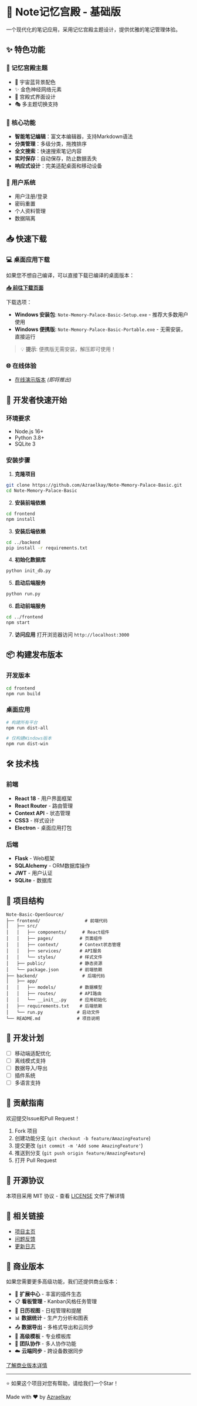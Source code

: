 # 🏰 Note记忆宫殿 - 基础版

一个现代化的笔记应用，采用记忆宫殿主题设计，提供优雅的笔记管理体验。

## ✨ 特色功能

### 🎨 记忆宫殿主题
- 🌌 宇宙蓝背景配色
- ✨ 金色神经网络元素
- 🏰 宫殿式界面设计
- 🎭 多主题切换支持

### 📝 核心功能
- **智能笔记编辑**：富文本编辑器，支持Markdown语法
- **分类管理**：多级分类，拖拽排序
- **全文搜索**：快速搜索笔记内容
- **实时保存**：自动保存，防止数据丢失
- **响应式设计**：完美适配桌面和移动设备

### 🔐 用户系统
- 用户注册/登录
- 密码重置
- 个人资料管理
- 数据隔离

## 📥 快速下载

### 💻 桌面应用下载
如果您不想自己编译，可以直接下载已编译的桌面版本：

**[📥 前往下载页面](https://github.com/Azraelkay/Note-Memory-Palace-Basic/releases/latest)**

下载选项：
- **Windows 安装包**: `Note-Memory-Palace-Basic-Setup.exe` - 推荐大多数用户使用
- **Windows 便携版**: `Note-Memory-Palace-Basic-Portable.exe` - 无需安装，直接运行

> 💡 **提示**: 便携版无需安装，解压即可使用！

### 🌐 在线体验
- [在线演示版本](https://azraelkay.github.io/Note-Memory-Palace-Basic) *(即将推出)*

## 🚀 开发者快速开始

### 环境要求
- Node.js 16+
- Python 3.8+
- SQLite 3

### 安装步骤

1. **克隆项目**
```bash
git clone https://github.com/Azraelkay/Note-Memory-Palace-Basic.git
cd Note-Memory-Palace-Basic
```

2. **安装前端依赖**
```bash
cd frontend
npm install
```

3. **安装后端依赖**
```bash
cd ../backend
pip install -r requirements.txt
```

4. **初始化数据库**
```bash
python init_db.py
```

5. **启动后端服务**
```bash
python run.py
```

6. **启动前端服务**
```bash
cd ../frontend
npm start
```

7. **访问应用**
打开浏览器访问 `http://localhost:3000`

## 📦 构建发布版本

### 开发版本
```bash
cd frontend
npm run build
```

### 桌面应用
```bash
# 构建所有平台
npm run dist-all

# 仅构建Windows版本
npm run dist-win
```

## 🛠️ 技术栈

### 前端
- **React 18** - 用户界面框架
- **React Router** - 路由管理
- **Context API** - 状态管理
- **CSS3** - 样式设计
- **Electron** - 桌面应用打包

### 后端
- **Flask** - Web框架
- **SQLAlchemy** - ORM数据库操作
- **JWT** - 用户认证
- **SQLite** - 数据库

## 📁 项目结构

```
Note-Basic-OpenSource/
├── frontend/                 # 前端代码
│   ├── src/
│   │   ├── components/      # React组件
│   │   ├── pages/          # 页面组件
│   │   ├── context/        # Context状态管理
│   │   ├── services/       # API服务
│   │   └── styles/         # 样式文件
│   ├── public/             # 静态资源
│   └── package.json        # 前端依赖
├── backend/                 # 后端代码
│   ├── app/
│   │   ├── models/         # 数据模型
│   │   ├── routes/         # API路由
│   │   └── __init__.py     # 应用初始化
│   ├── requirements.txt    # 后端依赖
│   └── run.py             # 启动文件
└── README.md              # 项目说明
```

## 🎯 开发计划

- [ ] 移动端适配优化
- [ ] 离线模式支持
- [ ] 数据导入/导出
- [ ] 插件系统
- [ ] 多语言支持

## 🤝 贡献指南

欢迎提交Issue和Pull Request！

1. Fork 项目
2. 创建功能分支 (`git checkout -b feature/AmazingFeature`)
3. 提交更改 (`git commit -m 'Add some AmazingFeature'`)
4. 推送到分支 (`git push origin feature/AmazingFeature`)
5. 打开 Pull Request

## 📄 开源协议

本项目采用 MIT 协议 - 查看 [LICENSE](LICENSE) 文件了解详情

## 🔗 相关链接

- [项目主页](https://github.com/Azraelkay/Note-Memory-Palace-Basic)
- [问题反馈](https://github.com/Azraelkay/Note-Memory-Palace-Basic/issues)
- [更新日志](CHANGELOG.md)

## 💎 商业版本

如果您需要更多高级功能，我们还提供商业版本：

- 🧩 **扩展中心** - 丰富的插件生态
- 📋 **看板管理** - Kanban风格任务管理
- 📅 **日历视图** - 日程管理和提醒
- 📊 **数据统计** - 生产力分析和图表
- 📤 **数据导出** - 多格式导出和云同步
- 🎯 **高级模板** - 专业模板库
- 👥 **团队协作** - 多人协作功能
- ☁️ **云端同步** - 跨设备数据同步

[了解商业版本详情](https://your-website.com)

---

⭐ 如果这个项目对您有帮助，请给我们一个Star！

Made with ❤️ by [Azraelkay](https://github.com/Azraelkay)
